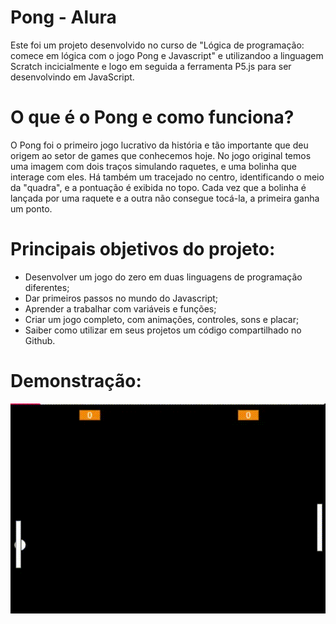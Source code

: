 # Pong - Alura
Este foi um projeto desenvolvido no curso de "Lógica de programação: comece em lógica com o jogo Pong e Javascript" e utilizandoo a linguagem Scratch incicialmente e logo em seguida a ferramenta P5.js para ser desenvolvindo em JavaScript.

# O que é o Pong e como funciona?
O Pong foi o primeiro jogo lucrativo da história e tão importante que deu origem ao setor de games que conhecemos hoje. No jogo original temos uma imagem com dois traços simulando raquetes, e uma bolinha que interage com eles. Há também um tracejado no centro, identificando o meio da "quadra", e a pontuação é exibida no topo.
Cada vez que a bolinha é lançada por uma raquete e a outra não consegue tocá-la, a primeira ganha um ponto. 

# Principais objetivos do projeto:

- Desenvolver um jogo do zero em duas linguagens de programação diferentes;
- Dar primeiros passos no mundo do Javascript;
- Aprender a trabalhar com variáveis e funções;
- Criar um jogo completo, com animações, controles, sons e placar;
- Saiber como utilizar em seus projetos um código compartilhado no Github.

# Demonstração:
![Gif demonstrativa do Pong](pong.gif)
